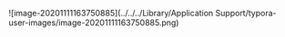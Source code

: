 ![image-20201111163750885](../../../Library/Application Support/typora-user-images/image-20201111163750885.png)

